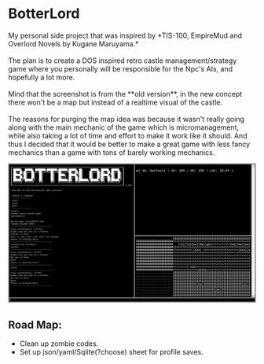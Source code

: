 <!doctype html> 
<html>

<head>
</head>
<body>
<!---------------------------------------------------------------------------------------------------------------------------------------->
<h1> BotterLord </h1>
<p>
My personal side project that was inspired by *TIS-100, EmpireMud and Overlord Novels by Kugane Maruyama.* <br>
<br>
The plan is to create a DOS inspired retro castle management/strategy game where you personally will be responsible for the Npc's AIs,
and hopefully a lot more.<br>
<br>
Mind that the screenshot is from the **old version**, in the new concept there won't be a map but instead of a realtime visual of the castle.<br>
<br>
The reasons for purging the map idea was because it wasn't really going along with the main mechanic of the game which is micromanagement, while also taking a lot of time and effort to make it work like it should. And thus I decided that it would be better to make a great game with less fancy mechanics than a game with tons of barely working mechanics.<br>
</p>
<img src="https://github.com/Marchearth/BotterLord/blob/master/images/_botScreen.png">
<br>

<h2> Road Map: </h2>
<ul style="list-style-type:square">
  <li> Clean up zombie codes. </li>
  <li> Set up json/yaml/Sqlite(?choose) sheet for profile saves. </li>
</ul>
<!---------------------------------------------------------------------------------------------------------------------------------------->

</body>

</html>
